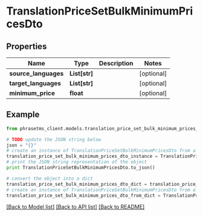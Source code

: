 # TranslationPriceSetBulkMinimumPricesDto

## Properties

| Name                 | Type          | Description | Notes      |
| -------------------- | ------------- | ----------- | ---------- |
| **source_languages** | **List[str]** |             | [optional] |
| **target_languages** | **List[str]** |             | [optional] |
| **minimum_price**    | **float**     |             | [optional] |

## Example

```python
from phrasetms_client.models.translation_price_set_bulk_minimum_prices_dto import TranslationPriceSetBulkMinimumPricesDto

# TODO update the JSON string below
json = "{}"
# create an instance of TranslationPriceSetBulkMinimumPricesDto from a JSON string
translation_price_set_bulk_minimum_prices_dto_instance = TranslationPriceSetBulkMinimumPricesDto.from_json(json)
# print the JSON string representation of the object
print TranslationPriceSetBulkMinimumPricesDto.to_json()

# convert the object into a dict
translation_price_set_bulk_minimum_prices_dto_dict = translation_price_set_bulk_minimum_prices_dto_instance.to_dict()
# create an instance of TranslationPriceSetBulkMinimumPricesDto from a dict
translation_price_set_bulk_minimum_prices_dto_from_dict = TranslationPriceSetBulkMinimumPricesDto.from_dict(translation_price_set_bulk_minimum_prices_dto_dict)
```

[[Back to Model list]](../README.md#documentation-for-models) [[Back to API list]](../README.md#documentation-for-api-endpoints) [[Back to README]](../README.md)
